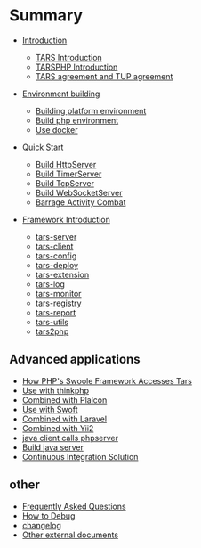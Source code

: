 # Summary

* [Introduction](README.md)
    * [TARS Introduction](Introduction/tars.md)
    * [TARSPHP Introduction](Introduction/tarsphp.md)
    * [TARS agreement and TUP agreement](Introduction/protocol.md)
* [Environment building]()
    * [Building platform environment](Environment/platform.md)
    * [Build php environment](Environment/php.md)
    * [Use docker](Environment/docker.md)

* [Quick Start](QuickStart/introduce.md)
    * [Build HttpServer](QuickStart/tars-http-server.md)
    * [Build TimerServer](QuickStart/tars-timer-server.md)
    * [Build TcpServer](QuickStart/tars-tcp-server.md)
    * [Build WebSocketServer](QuickStart/tars-websocket-server.md)
    * [Barrage Activity Combat](QuickStart/tars-act-demo.md)

* [Framework Introduction](Framework/introduce.md)
    * [tars-server](Framework/tars-server.md)
    * [tars-client](Framework/tars-client.md)
    * [tars-config](Framework/tars-config.md)
    * [tars-deploy](Framework/tars-deploy.md)
    * [tars-extension](Framework/tars-extension.md)
    * [tars-log](Framework/tars-log.md)
    * [tars-monitor](Framework/tars-monitor.md)
    * [tars-registry](Framework/tars-registry.md)
    * [tars-report](Framework/tars-report.md)
    * [tars-utils](Framework/tars-utils.md)
    * [tars2php](Framework/tars2php.md)

## Advanced applications
* [How PHP's Swoole Framework Accesses Tars](Advanced/swoole-suport-tars.md)
* [Use with thinkphp](Advanced/thinkphp.md)
* [Combined with Plalcon]()
* [Use with Swoft](Advanced/swoft.md)
* [Combined with Laravel](Advanced/laravel.md)
* [Combined with Yii2](Advanced/yii2.md)
* [java client calls phpserver]()
* [Build java server]()
* [Continuous Integration Solution](Advanced/ci.md)

## other
* [Frequently Asked Questions](Question/index.md)
* [How to Debug](Question/debug.md)
* [changelog](Question/changelog.md)
* [Other external documents](Question/outsource.md)
